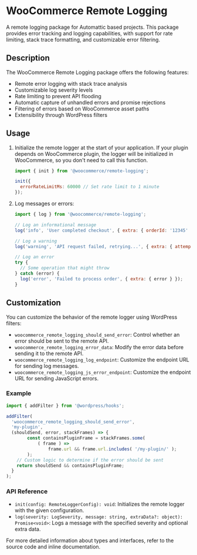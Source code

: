# WooCommerce Remote Logging

A remote logging package for Automattic based projects. This package provides error tracking and logging capabilities, with support for rate limiting, stack trace formatting, and customizable error filtering.

## Description

The WooCommerce Remote Logging package offers the following features:

- Remote error logging with stack trace analysis
- Customizable log severity levels
- Rate limiting to prevent API flooding
- Automatic capture of unhandled errors and promise rejections
- Filtering of errors based on WooCommerce asset paths
- Extensibility through WordPress filters

## Usage

1. Initialize the remote logger at the start of your application. If your plugin depends on WooCommerce plugin, the logger will be initialized in WooCommerce, so you don't need to call this function.

    ```js
    import { init } from '@woocommerce/remote-logging';

    init({
      errorRateLimitMs: 60000 // Set rate limit to 1 minute
    });
    ```

2. Log messages or errors:

    ```js
    import { log } from '@woocommerce/remote-logging';

    // Log an informational message
    log('info', 'User completed checkout', { extra: { orderId: '12345' } });

    // Log a warning
    log('warning', 'API request failed, retrying...', { extra: { attempts: 3 } });

    // Log an error
    try {
      // Some operation that might throw
    } catch (error) {
      log('error', 'Failed to process order', { extra: { error } });
    }
    ```

## Customization

You can customize the behavior of the remote logger using WordPress filters:

- `woocommerce_remote_logging_should_send_error`: Control whether an error should be sent to the remote API.
- `woocommerce_remote_logging_error_data`: Modify the error data before sending it to the remote API.
- `woocommerce_remote_logging_log_endpoint`: Customize the endpoint URL for sending log messages.
- `woocommerce_remote_logging_js_error_endpoint`: Customize the endpoint URL for sending JavaScript errors.

### Example

```js
import { addFilter } from '@wordpress/hooks';

addFilter(
  'woocommerce_remote_logging_should_send_error',
  'my-plugin',
  (shouldSend, error, stackFrames) => {
		const containsPluginFrame = stackFrames.some(
			( frame ) =>
				frame.url && frame.url.includes( '/my-plugin/' );
		);
    // Custom logic to determine if the error should be sent
    return shouldSend && containsPluginFrame;
  }
);
```

### API Reference

- `init(config: RemoteLoggerConfig): void`: Initializes the remote logger with the given configuration.
- `log(severity: LogSeverity, message: string, extraData?: object): Promise<void>`: Logs a message with the specified severity and optional extra data.

For more detailed information about types and interfaces, refer to the source code and inline documentation.
